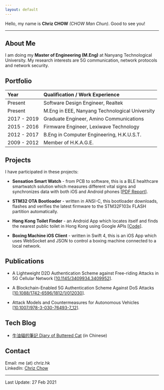 ```yaml
---
layout: default
---
```


Hello, my name is **Chriz CHOW** _(CHOW Man Chun)_. Good to see you!

* * *

## About Me

I am doing my **Master of Engineering (M.Eng)** at Nanyang Technological University. My research interests are 5G communication, network protocols and network security.


## Portfolio

| Year        | Qualification / Work Experience                 |
|:------------|:------------------------------------------------|
| Present     | Software Design Engineer, Realtek               |
| Present     | M.Eng in EEE, Nanyang Technological University  |
| 2017 - 2019 | Graduate Engineer, Amino Communications         |
| 2015 - 2016 | Firmware Engineer, Lexiwave Technology          |
| 2012 - 2017 | B.Eng in Computer Engineering, H.K.U.S.T.       |
| 2009 - 2012 | Member of H.K.A.G.E.                            |


## Projects

I have participated in these projects:

* **Sensation Smart Watch** - from PCB to software, this is a BLE healthcare smartwatch solution which measures different vital signs and synchronizes data with both iOS and Android phones [[PDF Report](files/final.YJ1-16_mcchow.pdf)]. 

* **STM32 OTA Bootloader** - written in ANSI-C, this bootloader downloads, flashes and verifies the latest firmware to the STM32F103x FLASH partition automatically.

* **Hong Kong Toilet Finder** - an Android App which locates itself and finds the nearest public toilet in Hong Kong using Google APIs [[Code](https://github.com/cmcvista/HKToilet)].

* **Boxing Machine iOS Client** - written in Swift 4, this is an iOS App which uses WebSocket and JSON to control a boxing machine connected to a local network.


## Publications

* A Lightweight D2D Authentication Scheme against Free-riding Attacks in 5G Cellular Network [[10.1145/3409934.3409952](https://doi.org/10.1145/3409934.3409952)].

* A Blockchain-Enabled 5G Authentication Scheme Against DoS Attacks [[10.1088/1742-6596/1812/1/012030](https://doi.org/10.1088/1742-6596/1812/1/012030)].

* Attack Models and Countermeasures for Autonomous Vehicles [[10.1007/978-3-030-76493-7_12](https://link.springer.com/chapter/10.1007/978-3-030-76493-7_12)].

## Tech Blog

* [牛油貓的筆記 Diary of Buttered Cat](https://cat.chriz.hk) (in Chinese)

## Contact

Email: me (at) chriz.hk <br />
LinkedIn: [Chriz Chow](https://www.linkedin.com/in/chrizchow)

* * *

Last Update: 27 Feb 2021
